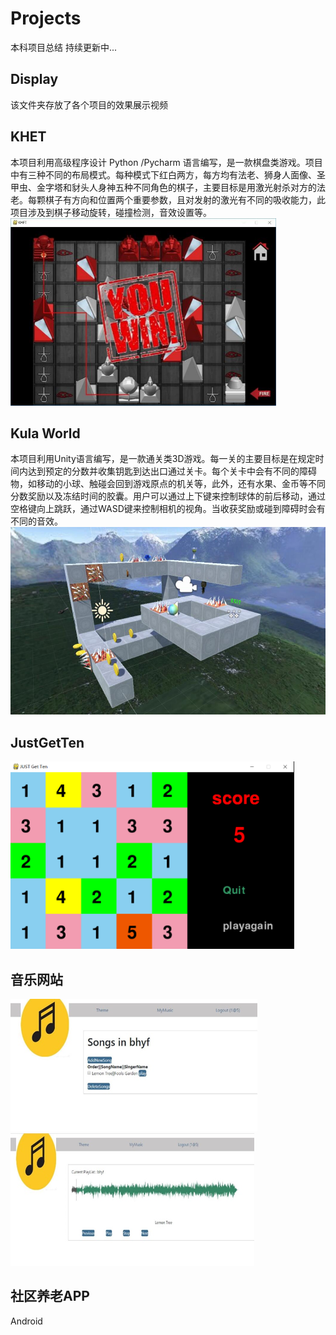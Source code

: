 # Projects  
本科项目总结  持续更新中...

## Display
该文件夹存放了各个项目的效果展示视频

## KHET
本项目利用高级程序设计 Python /Pycharm 语言编写，是一款棋盘类游戏。项目中有三种不同的布局模式。每种模式下红白两方，每方均有法老、狮身人面像、圣甲虫、金字塔和豺头人身神五种不同角色的棋子，主要目标是用激光射杀对方的法老。每颗棋子有方向和位置两个重要参数，且对发射的激光有不同的吸收能力，此项目涉及到棋子移动旋转，碰撞检测，音效设置等。
<img src="https://github.com/Sunxy11/Projects/blob/main/Display/KHET.png"  height="300"/><br/>

## Kula World
本项目利用Unity语言编写，是一款通关类3D游戏。每一关的主要目标是在规定时间内达到预定的分数并收集钥匙到达出口通过关卡。每个关卡中会有不同的障碍物，如移动的小球、触碰会回到游戏原点的机关等，此外，还有水果、金币等不同分数奖励以及冻结时间的胶囊。用户可以通过上下键来控制球体的前后移动，通过空格键向上跳跃，通过WASD键来控制相机的视角。当收获奖励或碰到障碍时会有不同的音效。
<img src="https://github.com/Sunxy11/Projects/blob/main/Display/KW.png"  height="300"/><br/>

## JustGetTen
<img src="https://github.com/Sunxy11/Projects/blob/main/Display/JGT.png"  height="300"/><br/>

## 音乐网站
![image](https://github.com/Sunxy11/Projects/blob/main/Display/ASP1.png)
![image](https://github.com/Sunxy11/Projects/blob/main/Display/ASP2.png)

## 社区养老APP
Android
